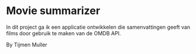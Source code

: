# Movie summarizer

In dit project ga ik een applicatie ontwikkelen die samenvattingen geeft van films door gebruik te maken van de OMDB API.

By Tijmen Muller

